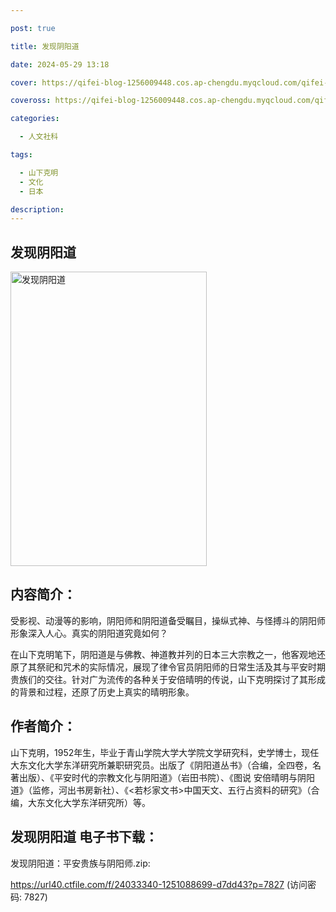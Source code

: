 ```yaml
---

post: true

title: 发现阴阳道

date: 2024-05-29 13:18

cover: https://qifei-blog-1256009448.cos.ap-chengdu.myqcloud.com/qifei-blog/659ca5a0871b83018a8547cd.jpg

coveross: https://qifei-blog-1256009448.cos.ap-chengdu.myqcloud.com/qifei-blog/659ca5a0871b83018a8547cd.jpg

categories:

  - 人文社科

tags:

  - 山下克明
  - 文化
  - 日本

description:
---
```


## 发现阴阳道
<img alt="发现阴阳道 " class="aligncenter loading" data-was-processed="true" decoding="async" fetchpriority="high" height="471" src="https://qifei-blog-1256009448.cos.ap-chengdu.myqcloud.com/qifei-blog/659ca5a0871b83018a8547cd.jpg " style="cursor: zoom-in;" width="314"/>

## 内容简介：

受影视、动漫等的影响，阴阳师和阴阳道备受瞩目，操纵式神、与怪搏斗的阴阳师形象深入人心。真实的阴阳道究竟如何？

在山下克明笔下，阴阳道是与佛教、神道教并列的日本三大宗教之一，他客观地还原了其祭祀和咒术的实际情况，展现了律令官员阴阳师的日常生活及其与平安时期贵族们的交往。针对广为流传的各种关于安倍晴明的传说，山下克明探讨了其形成的背景和过程，还原了历史上真实的晴明形象。

## 作者简介：

山下克明，1952年生，毕业于青山学院大学大学院文学研究科，史学博士，现任大东文化大学东洋研究所兼职研究员。出版了《阴阳道丛书》（合编，全四卷，名著出版）、《平安时代的宗教文化与阴阳道》（岩田书院）、《图说 安倍晴明与阴阳道》（监修，河出书房新社）、《&lt;若杉家文书&gt;中国天文、五行占资料的研究》（合编，大东文化大学东洋研究所）等。

## 发现阴阳道 电子书下载：

发现阴阳道：平安贵族与阴阳师.zip: 

https://url40.ctfile.com/f/24033340-1251088699-d7dd43?p=7827 (访问密码: 7827)

